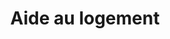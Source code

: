 ---
title: Aide au logement
longTitle: 'Aide au logement'
tags:
- gccommon
french:
- "[[Housing assistance]]"
---